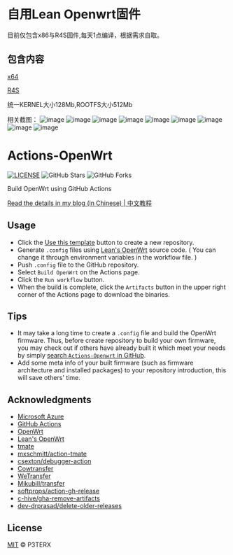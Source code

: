 # 自用Lean Openwrt固件
目前仅包含x86与R4S固件,每天1点编译，根据需求自取。
## 包含内容
[x64](https://github.com/smallprogram/OpenWrtAction/blob/main/config/x64.config)

[R4S](https://github.com/smallprogram/OpenWrtAction/blob/main/config/R4S.config)

统一KERNEL大小128Mb,ROOTFS大小512Mb

相关截图：
![image](https://user-images.githubusercontent.com/6050360/131844017-ace7ba93-01ae-45c9-8d40-ea8656196e87.png)
![image](https://user-images.githubusercontent.com/6050360/131844072-015fc3a4-e2f4-40c1-a25f-2431c3560fd0.png)
![image](https://user-images.githubusercontent.com/6050360/131844088-d964acb7-8cb6-4f09-aedb-0478a206dd95.png)
![image](https://user-images.githubusercontent.com/6050360/131844113-9ca22378-7a7f-424c-94d3-394e64a09afd.png)
![image](https://user-images.githubusercontent.com/6050360/131844136-1447924a-39fb-449c-9f09-cadf84231d1f.png)
![image](https://user-images.githubusercontent.com/6050360/131844149-5a7b8985-e5b3-44e3-8f2a-481755d8c4ef.png)
![image](https://user-images.githubusercontent.com/6050360/131844165-45a5cc09-1995-4d1d-9bd2-f4a3ace84ab2.png)
![image](https://user-images.githubusercontent.com/6050360/131844196-6cd9badf-b688-47f7-bec7-85b907b35931.png)
![image](https://user-images.githubusercontent.com/6050360/131844215-5491db28-7e52-4715-8418-47771397be9c.png)


# Actions-OpenWrt

[![LICENSE](https://img.shields.io/github/license/mashape/apistatus.svg?style=flat-square&label=LICENSE)](https://github.com/P3TERX/Actions-OpenWrt/blob/master/LICENSE)
![GitHub Stars](https://img.shields.io/github/stars/P3TERX/Actions-OpenWrt.svg?style=flat-square&label=Stars&logo=github)
![GitHub Forks](https://img.shields.io/github/forks/P3TERX/Actions-OpenWrt.svg?style=flat-square&label=Forks&logo=github)

Build OpenWrt using GitHub Actions

[Read the details in my blog (in Chinese) | 中文教程](https://p3terx.com/archives/build-openwrt-with-github-actions.html)

## Usage

- Click the [Use this template](https://github.com/P3TERX/Actions-OpenWrt/generate) button to create a new repository.
- Generate `.config` files using [Lean's OpenWrt](https://github.com/coolsnowwolf/lede) source code. ( You can change it through environment variables in the workflow file. )
- Push `.config` file to the GitHub repository.
- Select `Build OpenWrt` on the Actions page.
- Click the `Run workflow` button.
- When the build is complete, click the `Artifacts` button in the upper right corner of the Actions page to download the binaries.

## Tips

- It may take a long time to create a `.config` file and build the OpenWrt firmware. Thus, before create repository to build your own firmware, you may check out if others have already built it which meet your needs by simply [search `Actions-Openwrt` in GitHub](https://github.com/search?q=Actions-openwrt).
- Add some meta info of your built firmware (such as firmware architecture and installed packages) to your repository introduction, this will save others' time.

## Acknowledgments

- [Microsoft Azure](https://azure.microsoft.com)
- [GitHub Actions](https://github.com/features/actions)
- [OpenWrt](https://github.com/openwrt/openwrt)
- [Lean's OpenWrt](https://github.com/coolsnowwolf/lede)
- [tmate](https://github.com/tmate-io/tmate)
- [mxschmitt/action-tmate](https://github.com/mxschmitt/action-tmate)
- [csexton/debugger-action](https://github.com/csexton/debugger-action)
- [Cowtransfer](https://cowtransfer.com)
- [WeTransfer](https://wetransfer.com/)
- [Mikubill/transfer](https://github.com/Mikubill/transfer)
- [softprops/action-gh-release](https://github.com/softprops/action-gh-release)
- [c-hive/gha-remove-artifacts](https://github.com/c-hive/gha-remove-artifacts)
- [dev-drprasad/delete-older-releases](https://github.com/dev-drprasad/delete-older-releases)

## License

[MIT](https://github.com/P3TERX/Actions-OpenWrt/blob/main/LICENSE) © P3TERX  
